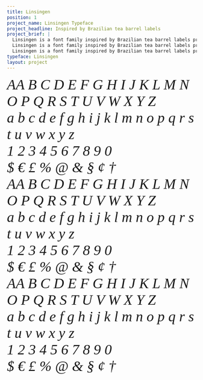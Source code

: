 ```yaml
---
title: Linsingen
position: 1
project_name: Linsingen Typeface
project_headline: Inspired by Brazilian tea barrel labels
project_brief: |
  Linsingen is a font family inspired by Brazilian tea barrel labels printed with lithography in the beginning of the 20th century. The family consists of three styles - Linsingen Vintage, which preserves the shapes found in the original prints; Linsingen Moderna, a contemporary interpretation of the original shapes, with increased contrast and sharper lines; and Linsingen Stencil. All of the three styles are suited for titles and headlines.
  Linsingen is a font family inspired by Brazilian tea barrel labels printed with lithography in the beginning of the 20th century. The family consists of three styles - Linsingen Vintage, which preserves the shapes found in the original prints; Linsingen Moderna, a contemporary interpretation of the original shapes, with increased contrast and sharper lines; and Linsingen Stencil. All of the three styles are suited for titles and headlines.
  Linsingen is a font family inspired by Brazilian tea barrel labels printed with lithography in the beginning of the 20th century. The family consists of three styles - Linsingen Vintage, which preserves the shapes found in the original prints; Linsingen Moderna, a contemporary interpretation of the original shapes, with increased contrast and sharper lines; and Linsingen Stencil. All of the three styles are suited for titles and headlines.
typeface: Linsingen
layout: project
---
```


<div class="font-grid" style="font-family: 'Linsingen Moderna'; font-size: 4vw; font-weight: 300;">
  <span><i>AA B C D E F G H I J K L M N O P Q R S T U V W X Y Z</i></span>
  <div class="break"></div>
  <span><i>a b c d e f g h i j k l m n o p q r s t u v w x y z</i></span>
  <div class="break"></div>
  <span><i>1 2 3 4 5 6 7 8 9 0</i></span>
  <div class="break"></div>
  <span><i>$ € £ % @ & § ¢ †</i></span>
</div>

<div class="font-grid" style="font-family: 'Linsingen Stencil'; font-size: 4vw; font-weight: 300;">
  <span><i>AA B C D E F G H I J K L M N O P Q R S T U V W X Y Z</i></span>
  <div class="break"></div>
  <span><i>a b c d e f g h i j k l m n o p q r s t u v w x y z</i></span>
  <div class="break"></div>
  <span><i>1 2 3 4 5 6 7 8 9 0</i></span>
  <div class="break"></div>
  <span><i>$ € £ % @ & § ¢ †</i></span>
</div>

<div class="font-grid" style="font-family: 'Linsingen Vintage'; font-size: 4vw; font-weight: 300;">
  <span><i>AA B C D E F G H I J K L M N O P Q R S T U V W X Y Z</i></span>
  <div class="break"></div>
  <span><i>a b c d e f g h i j k l m n o p q r s t u v w x y z</i></span>
  <div class="break"></div>
  <span><i>1 2 3 4 5 6 7 8 9 0</i></span>
  <div class="break"></div>
  <span><i>$ € £ % @ & § ¢ †</i></span>
</div>
